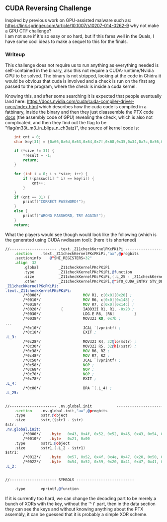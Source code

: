 ## CUDA Reversing Challenge

Inspired by previous work on GPU-assisted malware such as: https://link.springer.com/article/10.1007/s10207-014-0262-9 why not make a GPU CTF challenge? </br>
I am not sure if it's so easy or so hard, but if this fares well in the Quals, I have some cool ideas to make a sequel to this for the finals. </br>

### Writeup
This challenge does not require us to run anything as everything needed is self-contained in the binary, also this not require a CUDA-runtime/Nvidia GPU to be solved. The binary is not stripped, looking at the code in Ghidra it would be obvious that cuda is involved and a check is run on the first arg passed to the program, where the check is inside a cuda kernel. </br>

Knowing this, and after some searching it is expected that people eventually land here: https://docs.nvidia.com/cuda/cuda-compiler-driver-nvcc/index.html which describes how the cuda code is compiled in a fatbinary, inside the binary and then they just disassemble the PTX code [docs](https://docs.nvidia.com/cuda/parallel-thread-execution/index.html) (the assembly code of GPU) revealing the check, which is also not complicated, and then they find out the flag to be "flag{m33t_m3_in_blips_n_ch3atz}", the source of kernel code is:
```c
    int cnt = 0;
    char key[31] = {0x66,0x6d,0x63,0x64,0x7f,0x68,0x35,0x34,0x7c,0x56,0x67,0x38,0x53,0x64,0x60,0x50,0x72,0x7d,0x7b,0x63,0x67,0x4a,0x78,0x48,0x7b,0x71,0x29,0x7a,0x68,0x67,0x63};

    if (*size != 31) {
        *result = -1;
        return;
    }
   
    for (int i = 0; i < *size; i++) {
        if ((passwd[i] ^ i) == key[i]) {
            cnt++;
        }
    }
    if (cnt == 31) {
        printf("CORRECT PASSWORD!");
    }
    else {
        printf("WRONG PASSWORD, TRY AGAIN!");
    }
    return;
```
What the players would see though would look like the following (which is the generated using CUDA nvdisasm tool): (here it is shortened)
```asm
//--------------------- .text._Z11checkKernelPKcPKiPi --------------------------
	.section	.text._Z11checkKernelPKcPKiPi,"ax",@progbits
	.sectioninfo	@"SHI_REGISTERS=32"
	.align	32
        .global         _Z11checkKernelPKcPKiPi
        .type           _Z11checkKernelPKcPKiPi,@function
        .size           _Z11checkKernelPKcPKiPi,(.L_25 - _Z11checkKernelPKcPKiPi)
        .other          _Z11checkKernelPKcPKiPi,@"STO_CUDA_ENTRY STV_DEFAULT"
_Z11checkKernelPKcPKiPi:
.text._Z11checkKernelPKcPKiPi:
        /*0008*/                   MOV R1, c[0x0][0x20] ;
        /*0010*/                   MOV R6, c[0x0][0x148] ;
        /*0018*/                   MOV R7, c[0x0][0x14c] ;
        /*0028*/         {         IADD32I R1, R1, -0x20 ;
        /*0030*/                   LDG.E R6, [R6]         }
        /*0038*/                   MOV32I R8, 0x7b ;
...
        /*0c10*/                   JCAL `(vprintf) ;
        /*0c18*/                   EXIT ;
.L_3:
        /*0c28*/                   MOV32I R4, 32@lo($str) ;
        /*0c30*/                   MOV32I R5, 32@hi($str) ;
        /*0c38*/                   MOV R6, RZ ;
        /*0c48*/                   MOV R7, RZ ;
        /*0c50*/                   JCAL `(vprintf) ;
        /*0c58*/                   NOP ;
        /*0c68*/                   NOP ;
        /*0c70*/                   NOP ;
        /*0c78*/                   EXIT ;
.L_4:
        /*0c88*/                   BRA `(.L_4) ;
.L_25:


//--------------------- .nv.global.init           --------------------------
	.section	.nv.global.init,"aw",@progbits
	.type		$str,@object
	.size		$str,($str1 - $str)
$str:
.nv.global.init:
        /*0000*/ 	.byte	0x43, 0x4f, 0x52, 0x52, 0x45, 0x43, 0x54, 0x20, 0x50, 0x41, 0x53, 0x53, 0x57, 0x4f, 0x52, 0x44
        /*0010*/ 	.byte	0x21, 0x00
	.type		$str1,@object
	.size		$str1,(.L_2 - $str1)
$str1:
        /*0012*/ 	.byte	0x57, 0x52, 0x4f, 0x4e, 0x47, 0x20, 0x50, 0x41, 0x53, 0x53, 0x57, 0x4f, 0x52, 0x44, 0x2c, 0x20
        /*0022*/ 	.byte	0x54, 0x52, 0x59, 0x20, 0x41, 0x47, 0x41, 0x49, 0x4e, 0x21, 0x00
.L_2:


//--------------------- SYMBOLS --------------------------

	.type		vprintf,@function
```
If it is currently too hard, we can change the decoding part to be merely a bunch of XORs with the key, without the '^ i' part, then in the data section they can see the keys and without knowing anything about the PTX assembly, it can be guessed that it is probably a simple XOR scheme.

